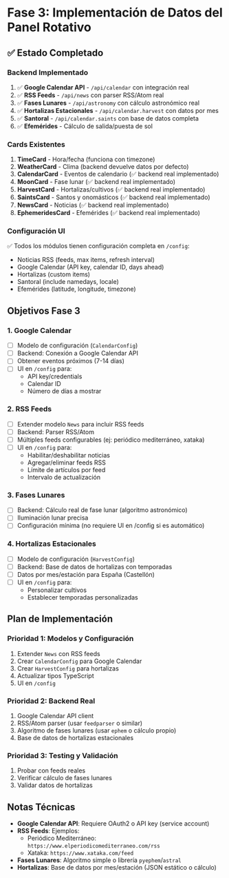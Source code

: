 # Fase 3: Implementación de Datos del Panel Rotativo

## ✅ Estado Completado

### Backend Implementado
1. ✅ **Google Calendar API** - `/api/calendar` con integración real
2. ✅ **RSS Feeds** - `/api/news` con parser RSS/Atom real
3. ✅ **Fases Lunares** - `/api/astronomy` con cálculo astronómico real
4. ✅ **Hortalizas Estacionales** - `/api/calendar.harvest` con datos por mes
5. ✅ **Santoral** - `/api/calendar.saints` con base de datos completa
6. ✅ **Efemérides** - Cálculo de salida/puesta de sol

### Cards Existentes
1. **TimeCard** - Hora/fecha (funciona con timezone)
2. **WeatherCard** - Clima (backend devuelve datos por defecto)
3. **CalendarCard** - Eventos de calendario (✅ backend real implementado)
4. **MoonCard** - Fase lunar (✅ backend real implementado)
5. **HarvestCard** - Hortalizas/cultivos (✅ backend real implementado)
6. **SaintsCard** - Santos y onomásticos (✅ backend real implementado)
7. **NewsCard** - Noticias (✅ backend real implementado)
8. **EphemeridesCard** - Efemérides (✅ backend real implementado)

### Configuración UI
✅ Todos los módulos tienen configuración completa en `/config`:
- Noticias RSS (feeds, max items, refresh interval)
- Google Calendar (API key, calendar ID, days ahead)
- Hortalizas (custom items)
- Santoral (include namedays, locale)
- Efemérides (latitude, longitude, timezone)

## Objetivos Fase 3

### 1. Google Calendar
- [ ] Modelo de configuración (`CalendarConfig`)
- [ ] Backend: Conexión a Google Calendar API
- [ ] Obtener eventos próximos (7-14 días)
- [ ] UI en `/config` para:
  - API key/credentials
  - Calendar ID
  - Número de días a mostrar

### 2. RSS Feeds
- [ ] Extender modelo `News` para incluir RSS feeds
- [ ] Backend: Parser RSS/Atom
- [ ] Múltiples feeds configurables (ej: periódico mediterráneo, xataka)
- [ ] UI en `/config` para:
  - Habilitar/deshabilitar noticias
  - Agregar/eliminar feeds RSS
  - Límite de artículos por feed
  - Intervalo de actualización

### 3. Fases Lunares
- [ ] Backend: Cálculo real de fase lunar (algoritmo astronómico)
- [ ] Iluminación lunar precisa
- [ ] Configuración mínima (no requiere UI en /config si es automático)

### 4. Hortalizas Estacionales
- [ ] Modelo de configuración (`HarvestConfig`)
- [ ] Backend: Base de datos de hortalizas con temporadas
- [ ] Datos por mes/estación para España (Castellón)
- [ ] UI en `/config` para:
  - Personalizar cultivos
  - Establecer temporadas personalizadas

## Plan de Implementación

### Prioridad 1: Modelos y Configuración
1. Extender `News` con RSS feeds
2. Crear `CalendarConfig` para Google Calendar
3. Crear `HarvestConfig` para hortalizas
4. Actualizar tipos TypeScript
5. UI en `/config`

### Prioridad 2: Backend Real
1. Google Calendar API client
2. RSS/Atom parser (usar `feedparser` o similar)
3. Algoritmo de fases lunares (usar `ephem` o cálculo propio)
4. Base de datos de hortalizas estacionales

### Prioridad 3: Testing y Validación
1. Probar con feeds reales
2. Verificar cálculo de fases lunares
3. Validar datos de hortalizas

## Notas Técnicas

- **Google Calendar API**: Requiere OAuth2 o API key (service account)
- **RSS Feeds**: Ejemplos:
  - Periódico Mediterráneo: `https://www.elperiodicomediterraneo.com/rss`
  - Xataka: `https://www.xataka.com/feed`
- **Fases Lunares**: Algoritmo simple o librería `pyephem`/`astral`
- **Hortalizas**: Base de datos por mes/estación (JSON estático o cálculo)

